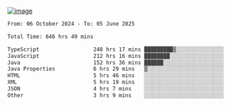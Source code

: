 
[![image](https://github.com/user-attachments/assets/3e37fcfd-5657-4b9d-95f6-80b564699e3f)](https://ayushmaurya.vercel.app)

<!--START_SECTION:waka-->

```txt
From: 06 October 2024 - To: 05 June 2025

Total Time: 646 hrs 49 mins

TypeScript                 248 hrs 17 mins ▓▓▓▓▓▓▓▓▓▒░░░░░░░░░░░░░░░   38.20 %
JavaScript                 212 hrs 16 mins ▓▓▓▓▓▓▓▓░░░░░░░░░░░░░░░░░   32.66 %
Java                       152 hrs 36 mins ▓▓▓▓▓▓░░░░░░░░░░░░░░░░░░░   23.48 %
Java Properties            6 hrs 29 mins   ▒░░░░░░░░░░░░░░░░░░░░░░░░   01.00 %
HTML                       5 hrs 46 mins   ░░░░░░░░░░░░░░░░░░░░░░░░░   00.89 %
XML                        5 hrs 19 mins   ░░░░░░░░░░░░░░░░░░░░░░░░░   00.82 %
JSON                       4 hrs 7 mins    ░░░░░░░░░░░░░░░░░░░░░░░░░   00.63 %
Other                      3 hrs 9 mins    ░░░░░░░░░░░░░░░░░░░░░░░░░   00.49 %
```

<!--END_SECTION:waka-->

<!--
**the-t3ch-wizard/the-t3ch-wizard** is a ✨ _special_ ✨ repository because its `README.md` (this file) appears on your GitHub profile.

Here are some ideas to get you started:

- 🔭 I’m currently working on ...
- 🌱 I’m currently learning ...
- 👯 I’m looking to collaborate on ...
- 🤔 I’m looking for help with ...
- 💬 Ask me about ...
- 📫 How to reach me: ...
- 😄 Pronouns: ...
- ⚡ Fun fact: ...
-->
